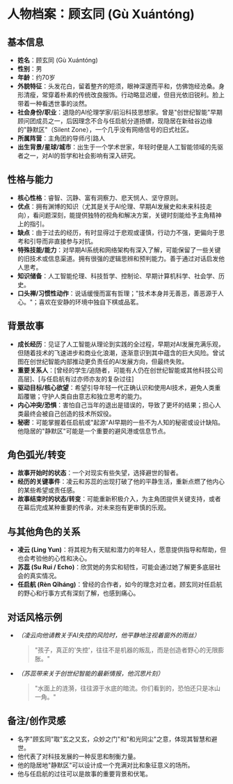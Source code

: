 # 人物档案：顾玄同 (Gù Xuántóng)

## 基本信息
- **姓名**：顾玄同 (Gù Xuántóng)
- **性别**：男
- **年龄**：约70岁
- **外貌特征**：头发花白，留着整齐的短须，眼神深邃而平和，仿佛饱经沧桑。身形清瘦，常穿着朴素的传统改良服饰。行动略显迟缓，但目光依旧锐利。脸上带着一种看透世事的淡然。
- **社会身份/职业**：退隐的AI伦理学家/前沿科技思想家。曾是"创世纪智能"早期顾问团成员之一，后因理念不合与任启航分道扬镳，现隐居在新硅谷边缘的"静默区"（Silent Zone），一个几乎没有网络信号的旧式社区。
- **所属阵营**：主角团的导师/引路人
- **出生背景/星球/城市**：出生于一个学术世家，年轻时便是人工智能领域的先驱者之一，对AI的哲学和社会影响有深入研究。

## 性格与能力
- **核心性格**：睿智、沉静、富有洞察力、悲天悯人、坚守原则。
- **优点**：拥有渊博的知识（尤其是关于AI伦理、早期AI发展史和未来科技走向），看问题深刻，能提供独特的视角和解决方案，关键时刻能给予主角精神上的指引。
- **缺点**：由于过去的经历，有时显得过于悲观或谨慎，行动力不强，更偏向于思考和引导而非直接参与对抗。
- **特殊技能/能力**：对早期AI系统和网络架构有深入了解，可能保留了一些关键的旧技术或信息渠道。拥有很强的逻辑思辨和预判能力。善于通过对话启发他人思考。
- **知识储备**：人工智能伦理、科技哲学、控制论、早期计算机科学、社会学、历史。
- **口头禅/习惯性动作**：说话缓慢而富有哲理；"技术本身并无善恶，善恶源于人心。"；喜欢在安静的环境中独自下棋或品茗。

## 背景故事
- **成长经历**：见证了人工智能从理论到实践的全过程，早期对AI发展充满乐观，但随着技术的飞速进步和商业化浪潮，逐渐意识到其中蕴含的巨大风险。曾试图在创世纪智能内部推动更负责任的AI发展方向，但最终失败。
- **重要关系人**：[曾经的学生/追随者，可能有人仍在创世纪智能或其他科技公司高层]、[与任启航有过亦师亦友的复杂过往]
- **驱动目标/核心欲望**：希望引导年轻一代正确认识和使用AI技术，避免人类重蹈覆辙；守护人类自由意志和独立思考的能力。
- **内心冲突/恐惧**：害怕自己当年的退出是错误的，导致了更坏的结果；担心人类最终会被自己创造的技术所奴役。
- **秘密**：可能掌握着任启航或"起源"AI早期的一些不为人知的秘密或设计缺陷。他隐居的"静默区"可能是一个重要的避风港或信息节点。

## 角色弧光/转变
- **故事开始时的状态**：一个对现实有些失望，选择避世的智者。
- **经历的关键事件**：凌云和苏蕊的出现打破了他的平静生活，重新点燃了他内心的某些希望或责任感。
- **故事结束时的状态/转变**：可能重新积极介入，为主角团提供关键支持，或者在幕后完成某种重要的传承，对未来抱有更审慎的乐观。

## 与其他角色的关系
- **凌云 (Ling Yun)**：将其视为有天赋和潜力的年轻人，愿意提供指导和帮助，但也会考验他的心性和决心。
- **苏蕊 (Su Rui / Echo)**：欣赏她的务实和韧性，可能会通过她了解更多底层社会的真实情况。
- **任启航 (Rèn Qǐháng)**：曾经的合作者，如今的理念对立者。顾玄同对任启航的野心和行事方式有深刻了解，也感到痛心。

## 对话风格示例
- *（凌云向他请教关于AI失控的风险时，他平静地注视着窗外的雨丝）*
  > "孩子，真正的'失控'，往往不是机器的叛乱，而是创造者野心的无限膨胀。"
- *（苏蕊带来关于创世纪智能的最新情报，他沉思片刻）*
  > "水面上的涟漪，往往源于水底的暗流。你们看到的，恐怕还只是冰山一角。"

## 备注/创作灵感
- 名字"顾玄同"取"玄之又玄，众妙之门"和"和光同尘"之意，体现其智慧和避世。
- 他代表了对科技发展的一种反思和制衡力量。
- 他的隐居地"静默区"可以设计成一个充满对比和象征意义的场所。
- 他与任启航的过往可以是故事的重要背景和伏笔。 